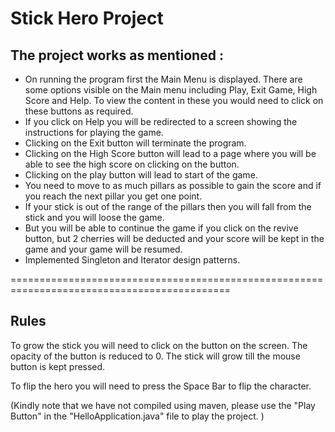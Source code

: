 # Stick Hero Project


## The project works as mentioned :


- On running the program first the Main Menu is displayed. There are some options visible on the Main menu including Play, Exit Game, High Score and Help. To view the content in these you would need to click on these buttons as required.
- If you click on Help you will be redirected to a screen showing the instructions for playing the game.
- Clicking on the Exit button will terminate the program.
- Clicking on the High Score button will lead to a page where you will be able to see the high score on clicking on the button.
- Clicking on the play button will lead to start of the game.
- You need to move to as much pillars as possible to gain the score and if you reach the next pillar you get one point.
- If your stick is out of the range of the pillars then you will fall from the stick and you will loose the game.
- But you will be able to continue the game if you click on the revive button, but 2 cherries will be deducted and your score will be kept in the game and your game will be resumed.
- Implemented Singleton and Iterator design patterns.


============================================================================================


## Rules


To grow the stick you will need to click on the button on the screen. The opacity of the button is reduced to 0. The stick will grow till the mouse button is kept pressed.

To flip the hero you will need to press the  Space Bar to flip the character.


(Kindly note that we have not compiled using maven, please use the "Play Button" in the "HelloApplication.java" file to play the project. )
